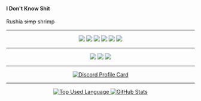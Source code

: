 #### I Don't Know Shit

Rushia ~~simp~~ shrimp

---

<div align="center">
<img src="https://img.shields.io/badge/javascript%20-%23323330.svg?&style=for-the-badge&logo=javascript&logoColor=%23F7DF1E">
<img src="https://img.shields.io/badge/discord.js%20-%23323330.svg?&style=for-the-badge&logo=discord&logoColor=%23F7DF1E">
<img src="https://img.shields.io/badge/node.js-%23323330.svg?&style=for-the-badge&logo=node.js&logoColor=339933">
<img src="https://img.shields.io/badge/Mongo%20DB%20-%23323330.svg?&style=for-the-badge&logo=mongodb">
<img src="https://img.shields.io/badge/VSCode/VSCodium-%23323330.svg?&style=for-the-badge&logo=visualstudiocode&logoColor=007ACC">
<!--- <img src="https://img.shields.io/badge/MySQL-%23323330.svg?&style=for-the-badge&logo=mysql&logoColor=#4479A1"> !--->
<img src="https://img.shields.io/badge/Sequelize-%23323330.svg?&style=for-the-badge&logo=sequelize">
 
---
  
<p align="center">
  <a href="https://discord.com/users/722647978577363026" target="_blank"><img src="https://img.shields.io/badge/discord-%23323330.svg?&style=for-the-badge&logo=discord&logoColor=5865F2"></a>
  <a href="https://anilist.com/user/muraico" target="_blacnk"><img src="https://img.shields.io/badge/AniList-%23323330.svg?&style=for-the-badge&logo=anilist&logoColor=02A9FF"></a>
  <a href="https://osu.ppy.sh/users/19955854" target="_blacnk"><img src="https://img.shields.io/badge/osu!-%23323330.svg?&style=for-the-badge&logo=osu!&logoColor=FF66AA"></a>
</p>

---

<p align="center">
  <a href="httpS://discord.com/users/722647978577363026">
      <img
      src="https://lanyard-profile-readme.vercel.app/api/722647978577363026"m
      alt="Discord Profile Card"
      />
  </a>
</p>

---

<p>
  <a href="#" target="_blank">
      <img
  alt="Top Used Language"
  src="https://github-readme-stats.vercel.app/api/top-langs/?theme=nord&username=MaiKokain&hide_title=true&hide_border=true"
/>
<img
  alt="GitHub Stats"
  src="https://github-readme-stats.vercel.app/api?theme=nord&username=MaiKokain&show_icons=true&count_private=true&hide_title=true&hide_border=true"
/>
  </a>
</p>
